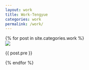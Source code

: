 ```yaml
---
layout: work
title: Work-Tengyue
categories: work
permalink: /work/
---
```


<div id="wrapper">

  <!--<h1 class="page-heading">THOUGHT</h1> -->

  <div id="columns">
    {% for post in site.categories.work %}
      <div class="pin">
  			<a href="{{ post.url }}"><img src="{{ post.src }}" /></a>
			<p>
				{{ post.pre }}
			</p>
      </div>
    {% endfor %}
  </div>

 <!-- <p class="rss-subscribe">subscribe <a href="{{ "/feed.xml" | prepend: site.baseurl }}">via RSS</a></p>  -->

</div>
